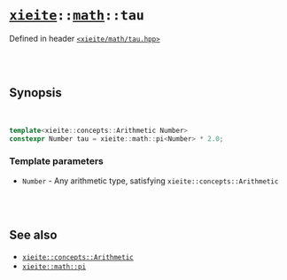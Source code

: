 # [`xieite`](../../README.md)`::`[`math`](../../docs/math.md)`::tau`
Defined in header [`<xieite/math/tau.hpp>`](../../include/xieite/math/tau.hpp)

<br/><br/>

## Synopsis

<br/>

```cpp
template<xieite::concepts::Arithmetic Number>
constexpr Number tau = xieite::math::pi<Number> * 2.0;
```
### Template parameters
- `Number` - Any arithmetic type, satisfying `xieite::concepts::Arithmetic`

<br/><br/>

## See also
- [`xieite::concepts::Arithmetic`](../../docs/concepts/Arithmetic.md)
- [`xieite::math::pi`](../../docs/math/pi.md)
